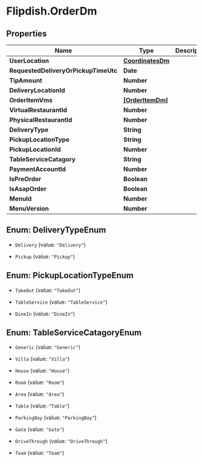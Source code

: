 # Flipdish.OrderDm

## Properties
Name | Type | Description | Notes
------------ | ------------- | ------------- | -------------
**UserLocation** | [**CoordinatesDm**](CoordinatesDm.md) |  | [optional] 
**RequestedDeliveryOrPickupTimeUtc** | **Date** |  | [optional] 
**TipAmount** | **Number** |  | [optional] 
**DeliveryLocationId** | **Number** |  | [optional] 
**OrderItemVms** | [**[OrderItemDm]**](OrderItemDm.md) |  | [optional] 
**VirtualRestaurantId** | **Number** |  | [optional] 
**PhysicalRestaurantId** | **Number** |  | [optional] 
**DeliveryType** | **String** |  | [optional] 
**PickupLocationType** | **String** |  | [optional] 
**PickupLocationId** | **Number** |  | [optional] 
**TableServiceCatagory** | **String** |  | [optional] 
**PaymentAccountId** | **Number** |  | [optional] 
**IsPreOrder** | **Boolean** |  | [optional] 
**IsAsapOrder** | **Boolean** |  | [optional] 
**MenuId** | **Number** |  | [optional] 
**MenuVersion** | **Number** |  | [optional] 


<a name="DeliveryTypeEnum"></a>
## Enum: DeliveryTypeEnum


* `Delivery` (value: `"Delivery"`)

* `Pickup` (value: `"Pickup"`)




<a name="PickupLocationTypeEnum"></a>
## Enum: PickupLocationTypeEnum


* `TakeOut` (value: `"TakeOut"`)

* `TableService` (value: `"TableService"`)

* `DineIn` (value: `"DineIn"`)




<a name="TableServiceCatagoryEnum"></a>
## Enum: TableServiceCatagoryEnum


* `Generic` (value: `"Generic"`)

* `Villa` (value: `"Villa"`)

* `House` (value: `"House"`)

* `Room` (value: `"Room"`)

* `Area` (value: `"Area"`)

* `Table` (value: `"Table"`)

* `ParkingBay` (value: `"ParkingBay"`)

* `Gate` (value: `"Gate"`)

* `DriveThrough` (value: `"DriveThrough"`)

* `Team` (value: `"Team"`)




